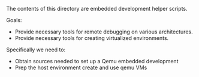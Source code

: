 The contents of this directory are embedded development helper scripts.

Goals:
* Provide necessary tools for remote debugging on various architectures.
* Provide necessary tools for creating virtualized environments.

Specifically we need to:
* Obtain sources needed to set up a Qemu embedded development
* Prep the host environment create and use qemu VMs

